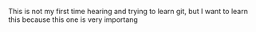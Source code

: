 This is not my first time hearing and trying to learn git, but I want to learn this because this one is very importang
